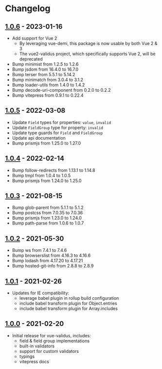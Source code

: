 # Changelog

## [1.0.6] - 2023-01-16

- Add support for Vue 2
  - By leveraging vue-demi, this package is now usable by both Vue 2 & 3
  - The vue2-validus project, which specifically supports Vue 2, will be deprecated
- Bump minimist from 1.2.5 to 1.2.6
- Bump jsdom from 16.4.0 to 16.7.0
- Bump terser from 5.5.1 to 5.14.2
- Bump minimatch from 3.0.4 to 3.1.2
- Bump loader-utils from 1.4.0 to 1.4.2
- Bump decode-uri-component from 0.2.0 to 0.2.2
- Bump vitepress from 0.9.1 to 0.22.4

## [1.0.5] - 2022-03-08

- Update `Field` types for properties: `value`, `invalid`
- Update `FieldGroup` type for property: `invalid`
- Update type guards for `Field` and `FieldGroup`
- Update api documentation
- Bump prismjs from 1.25.0 to 1.27.0

## [1.0.4] - 2022-02-14

- Bump follow-redirects from 1.13.1 to 1.14.8
- Bump tmpl from 1.0.4 to 1.0.5
- Bump prismjs from 1.24.0 to 1.25.0

## [1.0.3] - 2021-08-15

- Bump glob-parent from 5.1.1 to 5.1.2
- Bump postcss from 7.0.35 to 7.0.36
- Bump prismjs from 1.23.0 to 1.24.0
- Bump path-parse from 1.0.6 to 1.0.7

## [1.0.2] - 2021-05-30

- Bump ws from 7.4.1 to 7.4.6
- Bump browserslist from 4.16.3 to 4.16.6
- Bump lodash from 4.17.20 to 4.17.21
- Bump hosted-git-info from 2.8.8 to 2.8.9

## [1.0.1] - 2021-02-26

- Updates for IE compatibility:
  - leverage babel plugin in rollup build configuration
  - include babel transform plugin for Object.entries
  - include babel transform plugin for Array.includes

## [1.0.0] - 2021-02-20

- Initial release for vue-validus, includes:
  - field & field group implementations
  - built-in validators
  - support for custom validators
  - typings
  - vitepress docs

[1.0.6]: https://github.com/dev-tavern/vue-validus/releases/tag/v1.0.6
[1.0.5]: https://github.com/dev-tavern/vue-validus/releases/tag/v1.0.5
[1.0.4]: https://github.com/dev-tavern/vue-validus/releases/tag/v1.0.4
[1.0.3]: https://github.com/dev-tavern/vue-validus/releases/tag/v1.0.3
[1.0.2]: https://github.com/dev-tavern/vue-validus/releases/tag/v1.0.2
[1.0.1]: https://github.com/dev-tavern/vue-validus/releases/tag/v1.0.1
[1.0.0]: https://github.com/dev-tavern/vue-validus/releases/tag/v1.0.0
